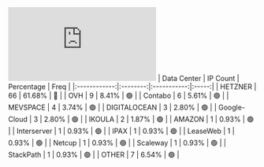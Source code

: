 ![Diagramm](https://github.com/obajay/StateSync-snapshots/blob/main/Projects/Gitopia/1/README.md)
| Data Center | IP Count | Percentage | Freq |
|:------------:|:--------:|:-----------:|:-----:|
| HETZNER | 66 | 61.68% | 🔴 |
| OVH | 9 | 8.41% | 🟢 |
| Contabo | 6 | 5.61% | 🟢 |
| MEVSPACE | 4 | 3.74% | 🟢 |
| DIGITALOCEAN | 3 | 2.80% | 🟢 |
| Google-Cloud | 3 | 2.80% | 🟢 |
| IKOULA | 2 | 1.87% | 🟢 |
| AMAZON | 1 | 0.93% | 🟢 |
| Interserver | 1 | 0.93% | 🟢 |
| IPAX | 1 | 0.93% | 🟢 |
| LeaseWeb | 1 | 0.93% | 🟢 |
| Netcup | 1 | 0.93% | 🟢 |
| Scaleway | 1 | 0.93% | 🟢 |
| StackPath | 1 | 0.93% | 🟢 |
| OTHER | 7 | 6.54% | 🟢 |